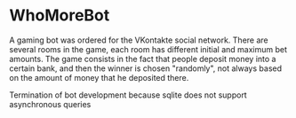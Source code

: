 # WhoMoreBot
A gaming bot was ordered for the VKontakte social network. There are several rooms in the game, each room has different initial and maximum bet amounts. The game consists in the fact that people deposit money into a certain bank, and then the winner is chosen "randomly", not always based on the amount of money that he deposited there.

Termination of bot development because sqlite does not support asynchronous queries
